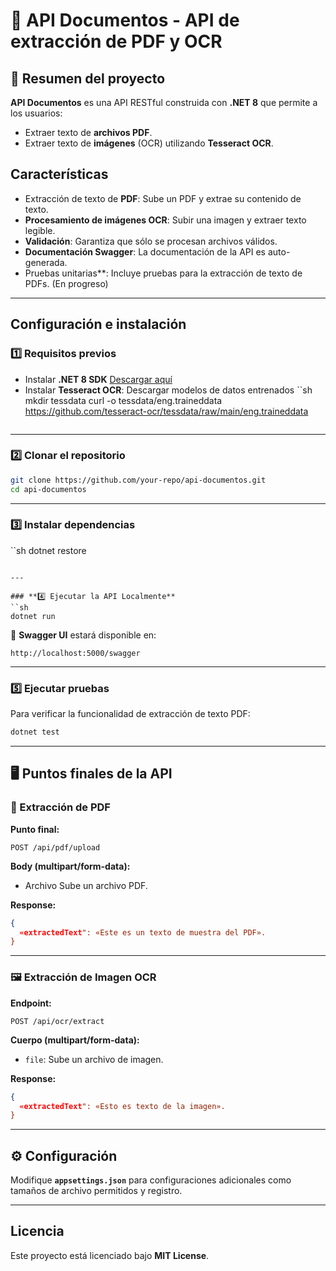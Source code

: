# 📌 API Documentos - API de extracción de PDF y OCR

## 📝 Resumen del proyecto
**API Documentos** es una API RESTful construida con **.NET 8** que permite a los usuarios:
- Extraer texto de **archivos PDF**.
- Extraer texto de **imágenes** (OCR) utilizando **Tesseract OCR**.

## Características
- Extracción de texto de **PDF**: Sube un PDF y extrae su contenido de texto.
- **Procesamiento de imágenes OCR**: Subir una imagen y extraer texto legible.
- **Validación**: Garantiza que sólo se procesan archivos válidos.
- **Documentación Swagger**: La documentación de la API es auto-generada.
- Pruebas unitarias**: Incluye pruebas para la extracción de texto de PDFs. (En progreso)

---

## Configuración e instalación

### **1️⃣ Requisitos previos**
- Instalar **.NET 8 SDK** [Descargar aquí](https://dotnet.microsoft.com/download/dotnet/8.0)
- Instalar **Tesseract OCR**: Descargar modelos de datos entrenados
  ``sh
  mkdir tessdata
  curl -o tessdata/eng.traineddata https://github.com/tesseract-ocr/tessdata/raw/main/eng.traineddata
  ```

---

### **2️⃣ Clonar el repositorio**
```sh
git clone https://github.com/your-repo/api-documentos.git
cd api-documentos
```

---

### **3️⃣ Instalar dependencias**
``sh
dotnet restore
```

---

### **4️⃣ Ejecutar la API Localmente**
``sh
dotnet run
```
📌 **Swagger UI** estará disponible en:
```
http://localhost:5000/swagger
```

---

### **5️⃣ Ejecutar pruebas**
Para verificar la funcionalidad de extracción de texto PDF:
```sh
dotnet test
```

---

## 🖥️ Puntos finales de la API

### **📄 Extracción de PDF**
**Punto final:**
```
POST /api/pdf/upload
```
**Body (multipart/form-data):**
- Archivo Sube un archivo PDF.

**Response:**
```json
{
  «extractedText": «Este es un texto de muestra del PDF».
}
```

---

### **🖼️ Extracción de Imagen OCR**
**Endpoint:**
```
POST /api/ocr/extract
```
**Cuerpo (multipart/form-data):**
- `file`: Sube un archivo de imagen.

**Response:**
```json
{
  «extractedText": «Esto es texto de la imagen».
}
```

---

## ⚙️ Configuración
Modifique **`appsettings.json`** para configuraciones adicionales como tamaños de archivo permitidos y registro.

---

## Licencia
Este proyecto está licenciado bajo **MIT License**.

